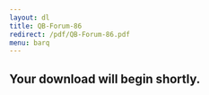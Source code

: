 ```yaml
---
layout: dl
title: QB-Forum-86
redirect: /pdf/QB-Forum-86.pdf
menu: barq
---
```

## Your download will begin shortly.
